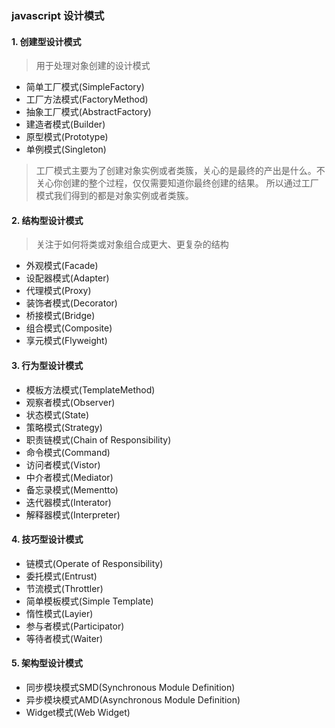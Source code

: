 ### javascript 设计模式

#### 1. 创建型设计模式
> 用于处理对象创建的设计模式

- 简单工厂模式(SimpleFactory)
- 工厂方法模式(FactoryMethod)
- 抽象工厂模式(AbstractFactory)
- 建造者模式(Builder)
- 原型模式(Prototype)
- 单例模式(Singleton)

> 工厂模式主要为了创建对象实例或者类簇，关心的是最终的产出是什么。不关心你创建的整个过程，仅仅需要知道你最终创建的结果。
所以通过工厂模式我们得到的都是对象实例或者类簇。

#### 2. 结构型设计模式
> 关注于如何将类或对象组合成更大、更复杂的结构

- 外观模式(Facade)
- 设配器模式(Adapter)
- 代理模式(Proxy)
- 装饰者模式(Decorator)
- 桥接模式(Bridge)
- 组合模式(Composite)
- 享元模式(Flyweight)

#### 3. 行为型设计模式
- 模板方法模式(TemplateMethod)
- 观察者模式(Observer)
- 状态模式(State)
- 策略模式(Strategy)
- 职责链模式(Chain of Responsibility)
- 命令模式(Command)
- 访问者模式(Vistor)
- 中介者模式(Mediator)
- 备忘录模式(Mementto)
- 迭代器模式(Interator)
- 解释器模式(Interpreter)

#### 4. 技巧型设计模式
- 链模式(Operate of Responsibility)
- 委托模式(Entrust)
- 节流模式(Throttler)
- 简单模板模式(Simple Template)
- 惰性模式(Layier)
- 参与者模式(Participator)
- 等待者模式(Waiter)

#### 5. 架构型设计模式
- 同步模块模式SMD(Synchronous Module Definition)
- 异步模块模式AMD(Asynchronous Module Definition)
- Widget模式(Web Widget)


